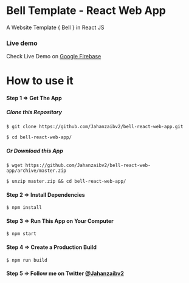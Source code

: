 # Bell Template - React Web App
A Website Template { Bell } in React JS

### Live demo
Check Live Demo on [Google Firebase](https://livebellapp.firebaseapp.com)

# How to use it

#### Step 1 => Get The App
##### Clone this Repository
`
$ git clone https://github.com/Jahanzaibv2/bell-react-web-app.git
`

`
$ cd bell-react-web-app/
`
##### Or Download this App
`
$ wget https://github.com/Jahanzaibv2/bell-react-web-app/archive/master.zip
`

`
$ unzip master.zip && cd bell-react-web-app/
`
#### Step 2 => Install Dependencies
`
$ npm install
`

#### Step 3 => Run This App on Your Computer
`
$ npm start
`

#### Step 4 => Create a Production Build
`
$ npm run build
`

#### Step 5 => Follow me on Twitter [@Jahanzaibv2](https://twitter.com/Jahanzaibv2)